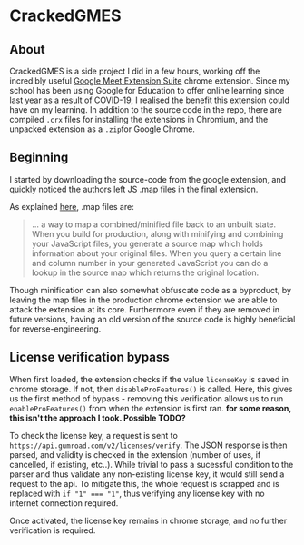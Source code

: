 
# CrackedGMES

## About
CrackedGMES is a side project I did in a few hours, working off the incredibly useful [Google Meet Extension Suite](https://chrome.google.com/webstore/detail/google-meet-enhancement-s/ljojmlmdapmnibgflmmminacbjebjpno) chrome extension. Since my school has been using Google for Education to offer online learning since last year as a result of COVID-19, I realised the benefit this extension could have on my learning.
In addition to the source code in the repo, there are compiled `.crx` files for installing the extensions in Chromium, and the unpacked extension as a `.zip`for Google Chrome.
## Beginning
I started by downloading the source-code from the google extension, and quickly noticed the authors left JS .map files in the final extension.

As explained [here](www.html5rocks.com), .map files are:
> ... a way to map a combined/minified file back to an unbuilt state. When you build for production, along with minifying and combining your JavaScript files, you generate a source map which holds information about your original files. When you query a certain line and column number in your generated JavaScript you can do a lookup in the source map which returns the original location.

Though minification can also somewhat obfuscate code as a byproduct, by leaving the map files in the production chrome extension we are able to attack the extension at its core. Furthermore even if they are removed in future versions, having an old version of the source code is highly beneficial for reverse-engineering.

## License verification bypass
When first loaded, the extension checks if the value `licenseKey` is saved in chrome storage. If not, then `disableProFeatures()` is called. Here, this gives us the first method of bypass - removing this verification allows us to run `enableProFeatures()` from when the extension is first ran.
**for some reason, this isn't the approach I took. Possible TODO?**

To check the license key, a request is sent to `https://api.gumroad.com/v2/licenses/verify`.  The JSON response is then parsed, and validity is checked in the extension (number of uses, if cancelled, if existing, etc..).
While trivial to pass a sucessful condition to the parser and thus validate any non-existing license key, it would still send a request to the api. To mitigate this, the whole request is scrapped and is replaced with `if "1" === "1"`, thus verifying any license key with no internet connection required.

Once activated, the license key remains in chrome storage, and no further verification is required.
